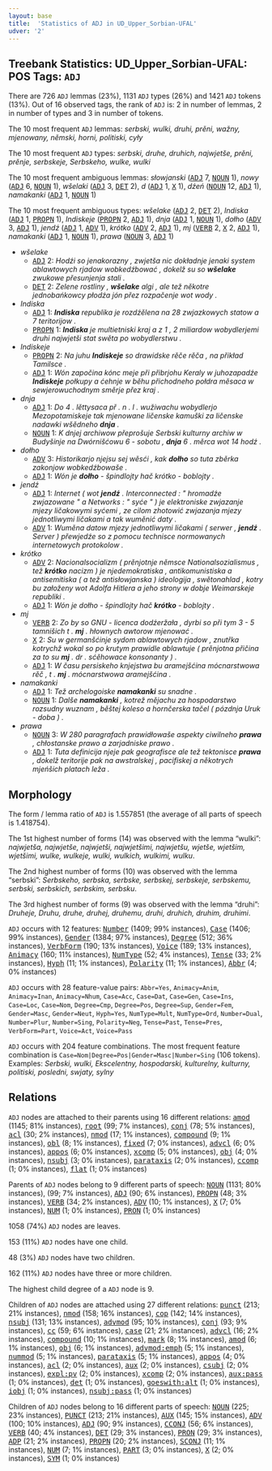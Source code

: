 ```yaml
---
layout: base
title:  'Statistics of ADJ in UD_Upper_Sorbian-UFAL'
udver: '2'
---
```


## Treebank Statistics: UD_Upper_Sorbian-UFAL: POS Tags: `ADJ`

There are 726 `ADJ` lemmas (23%), 1131 `ADJ` types (26%) and 1421 `ADJ` tokens (13%).
Out of 16 observed tags, the rank of `ADJ` is: 2 in number of lemmas, 2 in number of types and 3 in number of tokens.

The 10 most frequent `ADJ` lemmas: <em>serbski, wulki, druhi, prěni, wažny, mjenowany, němski, horni, politiski, cyły</em>

The 10 most frequent `ADJ` types:  <em>serbski, druhe, druhich, najwjetše, prěni, prěnje, serbskeje, Serbskeho, wulke, wulki</em>

The 10 most frequent ambiguous lemmas: <em>słowjanski</em> (<tt><a href="hsb_ufal-pos-ADJ.html">ADJ</a></tt> 7, <tt><a href="hsb_ufal-pos-NOUN.html">NOUN</a></tt> 1), <em>nowy</em> (<tt><a href="hsb_ufal-pos-ADJ.html">ADJ</a></tt> 6, <tt><a href="hsb_ufal-pos-NOUN.html">NOUN</a></tt> 1), <em>wšelaki</em> (<tt><a href="hsb_ufal-pos-ADJ.html">ADJ</a></tt> 3, <tt><a href="hsb_ufal-pos-DET.html">DET</a></tt> 2), <em>d</em> (<tt><a href="hsb_ufal-pos-ADJ.html">ADJ</a></tt> 1, <tt><a href="hsb_ufal-pos-X.html">X</a></tt> 1), <em>dźeń</em> (<tt><a href="hsb_ufal-pos-NOUN.html">NOUN</a></tt> 12, <tt><a href="hsb_ufal-pos-ADJ.html">ADJ</a></tt> 1), <em>namakanki</em> (<tt><a href="hsb_ufal-pos-ADJ.html">ADJ</a></tt> 1, <tt><a href="hsb_ufal-pos-NOUN.html">NOUN</a></tt> 1)

The 10 most frequent ambiguous types:  <em>wšelake</em> (<tt><a href="hsb_ufal-pos-ADJ.html">ADJ</a></tt> 2, <tt><a href="hsb_ufal-pos-DET.html">DET</a></tt> 2), <em>Indiska</em> (<tt><a href="hsb_ufal-pos-ADJ.html">ADJ</a></tt> 1, <tt><a href="hsb_ufal-pos-PROPN.html">PROPN</a></tt> 1), <em>Indiskeje</em> (<tt><a href="hsb_ufal-pos-PROPN.html">PROPN</a></tt> 2, <tt><a href="hsb_ufal-pos-ADJ.html">ADJ</a></tt> 1), <em>dnja</em> (<tt><a href="hsb_ufal-pos-ADJ.html">ADJ</a></tt> 1, <tt><a href="hsb_ufal-pos-NOUN.html">NOUN</a></tt> 1), <em>dołho</em> (<tt><a href="hsb_ufal-pos-ADV.html">ADV</a></tt> 3, <tt><a href="hsb_ufal-pos-ADJ.html">ADJ</a></tt> 1), <em>jendź</em> (<tt><a href="hsb_ufal-pos-ADJ.html">ADJ</a></tt> 1, <tt><a href="hsb_ufal-pos-ADV.html">ADV</a></tt> 1), <em>krótko</em> (<tt><a href="hsb_ufal-pos-ADV.html">ADV</a></tt> 2, <tt><a href="hsb_ufal-pos-ADJ.html">ADJ</a></tt> 1), <em>mj</em> (<tt><a href="hsb_ufal-pos-VERB.html">VERB</a></tt> 2, <tt><a href="hsb_ufal-pos-X.html">X</a></tt> 2, <tt><a href="hsb_ufal-pos-ADJ.html">ADJ</a></tt> 1), <em>namakanki</em> (<tt><a href="hsb_ufal-pos-ADJ.html">ADJ</a></tt> 1, <tt><a href="hsb_ufal-pos-NOUN.html">NOUN</a></tt> 1), <em>prawa</em> (<tt><a href="hsb_ufal-pos-NOUN.html">NOUN</a></tt> 3, <tt><a href="hsb_ufal-pos-ADJ.html">ADJ</a></tt> 1)


* <em>wšelake</em>
  * <tt><a href="hsb_ufal-pos-ADJ.html">ADJ</a></tt> 2: <em>Hodźi so jenakorazny , zwjetša nic dokładnje jenaki system ablawtowych rjadow wobkedźbować , dokelž su so <b>wšelake</b> zwukowe přesunjenja stali .</em>
  * <tt><a href="hsb_ufal-pos-DET.html">DET</a></tt> 2: <em>Zelene rostliny , <b>wšelake</b> algi , ale tež někotre jednobańkowcy płodźa jón přez rozpačenje wot wody .</em>
* <em>Indiska</em>
  * <tt><a href="hsb_ufal-pos-ADJ.html">ADJ</a></tt> 1: <em><b>Indiska</b> republika je rozdźělena na 28 zwjazkowych statow a 7 teritorijow .</em>
  * <tt><a href="hsb_ufal-pos-PROPN.html">PROPN</a></tt> 1: <em><b>Indiska</b> je multietniski kraj a z 1 , 2 miliardow wobydlerjemi druhi najwjetši stat swěta po wobydlerstwu .</em>
* <em>Indiskeje</em>
  * <tt><a href="hsb_ufal-pos-PROPN.html">PROPN</a></tt> 2: <em>Na juhu <b>Indiskeje</b> so drawidske rěče rěča , na přikład Tamilsce .</em>
  * <tt><a href="hsb_ufal-pos-ADJ.html">ADJ</a></tt> 1: <em>Wón započina kónc meje při přibrjohu Keraly w juhozapadźe <b>Indiskeje</b> połkupy a ćehnje w běhu přichodneho połdra měsaca w sewjerowuchodnym směrje přez kraj .</em>
* <em>dnja</em>
  * <tt><a href="hsb_ufal-pos-ADJ.html">ADJ</a></tt> 1: <em>Do 4 . lěttysaca př . n . l . wužiwachu wobydlerjo Mezopotamiskeje tak mjenowane ličenske kamuški za ličenske nadawki wšědneho <b>dnja</b> .</em>
  * <tt><a href="hsb_ufal-pos-NOUN.html">NOUN</a></tt> 1: <em>K dnjej archiwow přeprošuje Serbski kulturny archiw w Budyšinje na Dwórnišćowu 6 - sobotu , <b>dnja</b> 6 . měrca wot 14 hodź .</em>
* <em>dołho</em>
  * <tt><a href="hsb_ufal-pos-ADV.html">ADV</a></tt> 3: <em>Historikarjo njejsu sej wěsći , kak <b>dołho</b> so tuta zběrka zakonjow wobkedźbowaše .</em>
  * <tt><a href="hsb_ufal-pos-ADJ.html">ADJ</a></tt> 1: <em>Wón je <b>dołho</b> - špindlojty hač krótko - boblojty .</em>
* <em>jendź</em>
  * <tt><a href="hsb_ufal-pos-ADJ.html">ADJ</a></tt> 1: <em>Internet ( wot <b>jendź</b> . Interconnected : " hromadźe zwjazowane " a Networks : " syće " ) je elektroniske zwjazanje mjezy ličakowymi syćemi , ze cilom zhotowić zwjazanja mjezy jednotliwymi ličakami a tak wuměnić daty .</em>
  * <tt><a href="hsb_ufal-pos-ADV.html">ADV</a></tt> 1: <em>Wuměna datow mjezy jednotliwymi ličakami ( serwer , <b>jendź</b> . Server ) přewjedźe so z pomocu technisce normowanych internetowych protokolow .</em>
* <em>krótko</em>
  * <tt><a href="hsb_ufal-pos-ADV.html">ADV</a></tt> 2: <em>Nacionalsocializm ( prěnjotnje němsce Nationalsozialismus , tež <b>krótko</b> nacizm ) je njedemokratiska , antikomunistiska a antisemitiska ( a tež antisłowjanska ) ideologija , swětonahlad , kotry bu załoženy wot Adolfa Hitlera a jeho strony w dobje Weimarskeje republiki .</em>
  * <tt><a href="hsb_ufal-pos-ADJ.html">ADJ</a></tt> 1: <em>Wón je dołho - špindlojty hač <b>krótko</b> - boblojty .</em>
* <em>mj</em>
  * <tt><a href="hsb_ufal-pos-VERB.html">VERB</a></tt> 2: <em>Zo by so GNU - licenca dodźeržała , dyrbi so při tym 3 - 5 tamnišich t . <b>mj</b> . hłownych awtorow mjenować .</em>
  * <tt><a href="hsb_ufal-pos-X.html">X</a></tt> 2: <em>Su w germanšćinje sydom ablawtowych rjadow , znutřka kotrychž wokal so po krutym prawidle ablawtuje ( prěnjotna přičina za to su <b>mj</b> . dr . sćěhowace konsonanty ) .</em>
  * <tt><a href="hsb_ufal-pos-ADJ.html">ADJ</a></tt> 1: <em>W času persiskeho knjejstwa bu aramejšćina mócnarstwowa rěč , t . <b>mj</b> . mócnarstwowa aramejšćina .</em>
* <em>namakanki</em>
  * <tt><a href="hsb_ufal-pos-ADJ.html">ADJ</a></tt> 1: <em>Tež archelogoiske <b>namakanki</b> su snadne .</em>
  * <tt><a href="hsb_ufal-pos-NOUN.html">NOUN</a></tt> 1: <em>Dalše <b>namakanki</b> , kotrež mějachu za hospodarstwo rozsudny wuznam , běštej koleso a hornčerska tačel ( pózdnja Uruk - doba ) .</em>
* <em>prawa</em>
  * <tt><a href="hsb_ufal-pos-NOUN.html">NOUN</a></tt> 3: <em>W 280 paragrafach prawidłowaše aspekty ciwilneho <b>prawa</b> , chłostanske prawo a zarjadniske prawo .</em>
  * <tt><a href="hsb_ufal-pos-ADJ.html">ADJ</a></tt> 1: <em>Tuta definicija njeje pak geografisce ale tež tektonisce <b>prawa</b> , dokelž teritorije pak na awstralskej , pacifiskej a někotrych mjeńšich platach leža .</em>

## Morphology

The form / lemma ratio of `ADJ` is 1.557851 (the average of all parts of speech is 1.418754).

The 1st highest number of forms (14) was observed with the lemma “wulki”: <em>najwjetša, najwjetše, najwjetši, najwjetšimi, najwjetšu, wjetše, wjetšim, wjetšimi, wulke, wulkeje, wulki, wulkich, wulkimi, wulku</em>.

The 2nd highest number of forms (10) was observed with the lemma “serbski”: <em>Serbskeho, serbska, serbske, serbskej, serbskeje, serbskemu, serbski, serbskich, serbskim, serbsku</em>.

The 3rd highest number of forms (9) was observed with the lemma “druhi”: <em>Druheje, Druhu, druhe, druhej, druhemu, druhi, druhich, druhim, druhimi</em>.

`ADJ` occurs with 12 features: <tt><a href="hsb_ufal-feat-Number.html">Number</a></tt> (1409; 99% instances), <tt><a href="hsb_ufal-feat-Case.html">Case</a></tt> (1406; 99% instances), <tt><a href="hsb_ufal-feat-Gender.html">Gender</a></tt> (1384; 97% instances), <tt><a href="hsb_ufal-feat-Degree.html">Degree</a></tt> (512; 36% instances), <tt><a href="hsb_ufal-feat-VerbForm.html">VerbForm</a></tt> (190; 13% instances), <tt><a href="hsb_ufal-feat-Voice.html">Voice</a></tt> (189; 13% instances), <tt><a href="hsb_ufal-feat-Animacy.html">Animacy</a></tt> (160; 11% instances), <tt><a href="hsb_ufal-feat-NumType.html">NumType</a></tt> (52; 4% instances), <tt><a href="hsb_ufal-feat-Tense.html">Tense</a></tt> (33; 2% instances), <tt><a href="hsb_ufal-feat-Hyph.html">Hyph</a></tt> (11; 1% instances), <tt><a href="hsb_ufal-feat-Polarity.html">Polarity</a></tt> (11; 1% instances), <tt><a href="hsb_ufal-feat-Abbr.html">Abbr</a></tt> (4; 0% instances)

`ADJ` occurs with 28 feature-value pairs: `Abbr=Yes`, `Animacy=Anim`, `Animacy=Inan`, `Animacy=Nhum`, `Case=Acc`, `Case=Dat`, `Case=Gen`, `Case=Ins`, `Case=Loc`, `Case=Nom`, `Degree=Cmp`, `Degree=Pos`, `Degree=Sup`, `Gender=Fem`, `Gender=Masc`, `Gender=Neut`, `Hyph=Yes`, `NumType=Mult`, `NumType=Ord`, `Number=Dual`, `Number=Plur`, `Number=Sing`, `Polarity=Neg`, `Tense=Past`, `Tense=Pres`, `VerbForm=Part`, `Voice=Act`, `Voice=Pass`

`ADJ` occurs with 204 feature combinations.
The most frequent feature combination is `Case=Nom|Degree=Pos|Gender=Masc|Number=Sing` (106 tokens).
Examples: <em>Serbski, wulki, Ekscelentny, hospodarski, kulturelny, kulturny, politiski, posledni, swjaty, sylny</em>


## Relations

`ADJ` nodes are attached to their parents using 16 different relations: <tt><a href="hsb_ufal-dep-amod.html">amod</a></tt> (1145; 81% instances), <tt><a href="hsb_ufal-dep-root.html">root</a></tt> (99; 7% instances), <tt><a href="hsb_ufal-dep-conj.html">conj</a></tt> (78; 5% instances), <tt><a href="hsb_ufal-dep-acl.html">acl</a></tt> (30; 2% instances), <tt><a href="hsb_ufal-dep-nmod.html">nmod</a></tt> (17; 1% instances), <tt><a href="hsb_ufal-dep-compound.html">compound</a></tt> (9; 1% instances), <tt><a href="hsb_ufal-dep-obl.html">obl</a></tt> (8; 1% instances), <tt><a href="hsb_ufal-dep-fixed.html">fixed</a></tt> (7; 0% instances), <tt><a href="hsb_ufal-dep-advcl.html">advcl</a></tt> (6; 0% instances), <tt><a href="hsb_ufal-dep-appos.html">appos</a></tt> (6; 0% instances), <tt><a href="hsb_ufal-dep-xcomp.html">xcomp</a></tt> (5; 0% instances), <tt><a href="hsb_ufal-dep-obj.html">obj</a></tt> (4; 0% instances), <tt><a href="hsb_ufal-dep-nsubj.html">nsubj</a></tt> (3; 0% instances), <tt><a href="hsb_ufal-dep-parataxis.html">parataxis</a></tt> (2; 0% instances), <tt><a href="hsb_ufal-dep-ccomp.html">ccomp</a></tt> (1; 0% instances), <tt><a href="hsb_ufal-dep-flat.html">flat</a></tt> (1; 0% instances)

Parents of `ADJ` nodes belong to 9 different parts of speech: <tt><a href="hsb_ufal-pos-NOUN.html">NOUN</a></tt> (1131; 80% instances),  (99; 7% instances), <tt><a href="hsb_ufal-pos-ADJ.html">ADJ</a></tt> (90; 6% instances), <tt><a href="hsb_ufal-pos-PROPN.html">PROPN</a></tt> (48; 3% instances), <tt><a href="hsb_ufal-pos-VERB.html">VERB</a></tt> (34; 2% instances), <tt><a href="hsb_ufal-pos-ADV.html">ADV</a></tt> (10; 1% instances), <tt><a href="hsb_ufal-pos-X.html">X</a></tt> (7; 0% instances), <tt><a href="hsb_ufal-pos-NUM.html">NUM</a></tt> (1; 0% instances), <tt><a href="hsb_ufal-pos-PRON.html">PRON</a></tt> (1; 0% instances)

1058 (74%) `ADJ` nodes are leaves.

153 (11%) `ADJ` nodes have one child.

48 (3%) `ADJ` nodes have two children.

162 (11%) `ADJ` nodes have three or more children.

The highest child degree of a `ADJ` node is 9.

Children of `ADJ` nodes are attached using 27 different relations: <tt><a href="hsb_ufal-dep-punct.html">punct</a></tt> (213; 21% instances), <tt><a href="hsb_ufal-dep-nmod.html">nmod</a></tt> (158; 16% instances), <tt><a href="hsb_ufal-dep-cop.html">cop</a></tt> (142; 14% instances), <tt><a href="hsb_ufal-dep-nsubj.html">nsubj</a></tt> (131; 13% instances), <tt><a href="hsb_ufal-dep-advmod.html">advmod</a></tt> (95; 10% instances), <tt><a href="hsb_ufal-dep-conj.html">conj</a></tt> (93; 9% instances), <tt><a href="hsb_ufal-dep-cc.html">cc</a></tt> (59; 6% instances), <tt><a href="hsb_ufal-dep-case.html">case</a></tt> (21; 2% instances), <tt><a href="hsb_ufal-dep-advcl.html">advcl</a></tt> (16; 2% instances), <tt><a href="hsb_ufal-dep-compound.html">compound</a></tt> (10; 1% instances), <tt><a href="hsb_ufal-dep-mark.html">mark</a></tt> (8; 1% instances), <tt><a href="hsb_ufal-dep-amod.html">amod</a></tt> (6; 1% instances), <tt><a href="hsb_ufal-dep-obj.html">obj</a></tt> (6; 1% instances), <tt><a href="hsb_ufal-dep-advmod-emph.html">advmod:emph</a></tt> (5; 1% instances), <tt><a href="hsb_ufal-dep-nummod.html">nummod</a></tt> (5; 1% instances), <tt><a href="hsb_ufal-dep-parataxis.html">parataxis</a></tt> (5; 1% instances), <tt><a href="hsb_ufal-dep-appos.html">appos</a></tt> (4; 0% instances), <tt><a href="hsb_ufal-dep-acl.html">acl</a></tt> (2; 0% instances), <tt><a href="hsb_ufal-dep-aux.html">aux</a></tt> (2; 0% instances), <tt><a href="hsb_ufal-dep-csubj.html">csubj</a></tt> (2; 0% instances), <tt><a href="hsb_ufal-dep-expl-pv.html">expl:pv</a></tt> (2; 0% instances), <tt><a href="hsb_ufal-dep-xcomp.html">xcomp</a></tt> (2; 0% instances), <tt><a href="hsb_ufal-dep-aux-pass.html">aux:pass</a></tt> (1; 0% instances), <tt><a href="hsb_ufal-dep-det.html">det</a></tt> (1; 0% instances), <tt><a href="hsb_ufal-dep-goeswith-alt.html">goeswith:alt</a></tt> (1; 0% instances), <tt><a href="hsb_ufal-dep-iobj.html">iobj</a></tt> (1; 0% instances), <tt><a href="hsb_ufal-dep-nsubj-pass.html">nsubj:pass</a></tt> (1; 0% instances)

Children of `ADJ` nodes belong to 16 different parts of speech: <tt><a href="hsb_ufal-pos-NOUN.html">NOUN</a></tt> (225; 23% instances), <tt><a href="hsb_ufal-pos-PUNCT.html">PUNCT</a></tt> (213; 21% instances), <tt><a href="hsb_ufal-pos-AUX.html">AUX</a></tt> (145; 15% instances), <tt><a href="hsb_ufal-pos-ADV.html">ADV</a></tt> (100; 10% instances), <tt><a href="hsb_ufal-pos-ADJ.html">ADJ</a></tt> (90; 9% instances), <tt><a href="hsb_ufal-pos-CCONJ.html">CCONJ</a></tt> (56; 6% instances), <tt><a href="hsb_ufal-pos-VERB.html">VERB</a></tt> (40; 4% instances), <tt><a href="hsb_ufal-pos-DET.html">DET</a></tt> (29; 3% instances), <tt><a href="hsb_ufal-pos-PRON.html">PRON</a></tt> (29; 3% instances), <tt><a href="hsb_ufal-pos-ADP.html">ADP</a></tt> (21; 2% instances), <tt><a href="hsb_ufal-pos-PROPN.html">PROPN</a></tt> (20; 2% instances), <tt><a href="hsb_ufal-pos-SCONJ.html">SCONJ</a></tt> (11; 1% instances), <tt><a href="hsb_ufal-pos-NUM.html">NUM</a></tt> (7; 1% instances), <tt><a href="hsb_ufal-pos-PART.html">PART</a></tt> (3; 0% instances), <tt><a href="hsb_ufal-pos-X.html">X</a></tt> (2; 0% instances), <tt><a href="hsb_ufal-pos-SYM.html">SYM</a></tt> (1; 0% instances)

